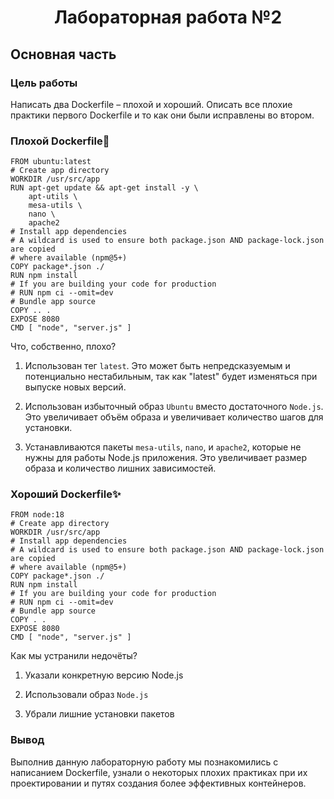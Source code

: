 <h1 align="center">Лабораторная работа №2</h1>
<h2> Основная часть </h2>
<h3> Цель работы </h3>

Написать два Dockerfile – плохой и хороший. Описать все плохие практики
первого Dockerfile и то как они были исправлены во втором.

### Плохой Dockerfile💩

```
FROM ubuntu:latest
# Create app directory
WORKDIR /usr/src/app
RUN apt-get update && apt-get install -y \
    apt-utils \
    mesa-utils \
    nano \
    apache2
# Install app dependencies
# A wildcard is used to ensure both package.json AND package-lock.json are copied
# where available (npm@5+)
COPY package*.json ./
RUN npm install
# If you are building your code for production
# RUN npm ci --omit=dev
# Bundle app source
COPY .. .
EXPOSE 8080
CMD [ "node", "server.js" ]
```
Что, собственно, плохо?

1) Использован тег `latest`. Это может быть непредсказуемым и потенциально нестабильным, так как "latest" будет изменяться при выпуске новых версий.

2) Использован избыточный образ `Ubuntu` вместо достаточного `Node.js`. Это увеличивает объём образа и увеличивает количество шагов для установки.
   
3) Устанавливаются пакеты `mesa-utils`, `nano`, и `apache2`, которые не нужны для работы Node.js приложения. Это увеличивает размер образа и количество лишних зависимостей.


### Хороший Dockerfile✨

```
FROM node:18
# Create app directory
WORKDIR /usr/src/app
# Install app dependencies
# A wildcard is used to ensure both package.json AND package-lock.json are copied
# where available (npm@5+)
COPY package*.json ./
RUN npm install
# If you are building your code for production
# RUN npm ci --omit=dev
# Bundle app source
COPY . .
EXPOSE 8080
CMD [ "node", "server.js" ]
```

Как мы устранили недочёты?

 1) Указали конкретную версию Node.js

 2) Использовали образ `Node.js`

 3) Убрали лишние установки пакетов


### Вывод

Выполнив данную лабораторную работу мы познакомились с написанием Dockerfile, узнали о некоторых плохих практиках при их проектировании и путях создания более эффективных контейнеров.
